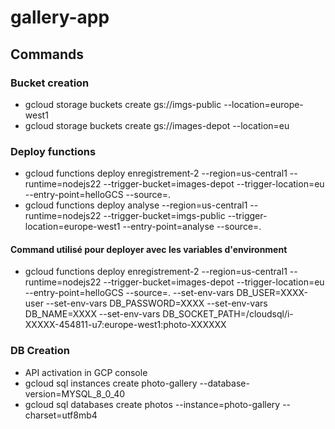 # gallery-app

## Commands
### Bucket creation
- gcloud storage buckets create gs://imgs-public --location=europe-west1
- gcloud storage buckets create gs://images-depot --location=eu

### Deploy functions
- gcloud functions deploy enregistrement-2 --region=us-central1 --runtime=nodejs22 --trigger-bucket=images-depot --trigger-location=eu --entry-point=helloGCS --source=.
- gcloud functions deploy analyse --region=us-central1 --runtime=nodejs22 --trigger-bucket=imgs-public --trigger-location=europe-west1 --entry-point=analyse --source=. 

#### Command utilisé pour deployer avec les variables d'environment
- gcloud functions deploy enregistrement-2 --region=us-central1 --runtime=nodejs22 --trigger-bucket=images-depot --trigger-location=eu --entry-point=helloGCS --source=. --set-env-vars DB_USER=XXXX-user --set-env-vars DB_PASSWORD=XXXX --set-env-vars DB_NAME=XXXX --set-env-vars DB_SOCKET_PATH=/cloudsql/i-XXXXX-454811-u7:europe-west1:photo-XXXXXX

### DB Creation
- API activation in GCP console
- gcloud sql instances create photo-gallery --database-version=MYSQL_8_0_40
- gcloud sql databases create photos --instance=photo-gallery --charset=utf8mb4  

